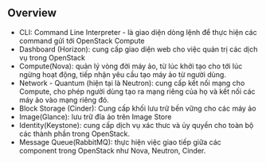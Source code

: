 
## Overview
<a name="2.1"></a>

- CLI: Command Line Interpreter - là giao diện dòng lệnh để thực hiện các command gửi tới OpenStack Compute
- Dashboard (Horizon): cung cấp giao diện web cho việc quản trị các dịch vụ trong OpenStack
- Compute(Nova): quản lý vòng đời máy ảo, từ lúc khởi tạo cho tới lúc ngừng hoạt động, tiếp nhận yêu cầu tạo máy ảo từ người dùng.
- Network - Quantum (hiện tại là Neutron): cung cấp kết nối mạng cho Compute, cho phép người dùng tạo ra mạng riêng của họ và kết nối các máy ảo vào mạng riêng đó.
- Block Storage (Cinder): Cung cấp khối lưu trữ bền vững cho các máy ảo
- Image(Glance): lưu trữ đĩa ảo trên Image Store
- Identity(Keystone): cung cấp dịch vụ xác thưc và ủy quyền cho toàn bộ các thành phần trong OpenStack.
- Message Queue(RabbitMQ): thực hiện việc giao tiếp giữa các component trong OpenStack như Nova, Neutron, Cinder.

<a name="2.2"></a>

